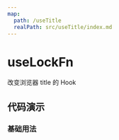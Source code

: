 ```yaml
---
map:
  path: /useTitle
  realPath: src/useTitle/index.md
---
```


# useLockFn

改变浏览器 title 的 Hook

## 代码演示

### 基础用法

<demo src="./demo/demo.vue"
  language="vue"
  title="基本用法"
  desc="改变浏览器 title,可动态改变；">
</demo>
